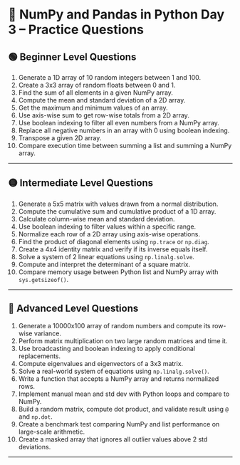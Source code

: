 
# 🐍 NumPy and Pandas in Python Day 3 – Practice Questions

## 🟢 Beginner Level Questions

1. Generate a 1D array of 10 random integers between 1 and 100.
2. Create a 3x3 array of random floats between 0 and 1.
3. Find the sum of all elements in a given NumPy array.
4. Compute the mean and standard deviation of a 2D array.
5. Get the maximum and minimum values of an array.
6. Use axis-wise sum to get row-wise totals from a 2D array.
7. Use boolean indexing to filter all even numbers from a NumPy array.
8. Replace all negative numbers in an array with 0 using boolean indexing.
9. Transpose a given 2D array.
10. Compare execution time between summing a list and summing a NumPy array.

---

## 🟡 Intermediate Level Questions

1. Generate a 5x5 matrix with values drawn from a normal distribution.
2. Compute the cumulative sum and cumulative product of a 1D array.
3. Calculate column-wise mean and standard deviation.
4. Use boolean indexing to filter values within a specific range.
5. Normalize each row of a 2D array using axis-wise operations.
6. Find the product of diagonal elements using `np.trace` or `np.diag`.
7. Create a 4x4 identity matrix and verify if its inverse equals itself.
8. Solve a system of 2 linear equations using `np.linalg.solve`.
9. Compute and interpret the determinant of a square matrix.
10. Compare memory usage between Python list and NumPy array with `sys.getsizeof()`.

---

## 🔴 Advanced Level Questions

1. Generate a 10000x100 array of random numbers and compute its row-wise variance.
2. Perform matrix multiplication on two large random matrices and time it.
3. Use broadcasting and boolean indexing to apply conditional replacements.
4. Compute eigenvalues and eigenvectors of a 3x3 matrix.
5. Solve a real-world system of equations using `np.linalg.solve()`.
6. Write a function that accepts a NumPy array and returns normalized rows.
7. Implement manual mean and std dev with Python loops and compare to NumPy.
8. Build a random matrix, compute dot product, and validate result using `@` and `np.dot`.
9. Create a benchmark test comparing NumPy and list performance on large-scale arithmetic.
10. Create a masked array that ignores all outlier values above 2 std deviations.

---
